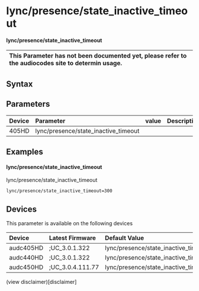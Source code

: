 ﻿---
description: lync/presence/state_inactive_timeout
search: false
---

# lync/presence/state_inactive_timeout

#### lync/presence/state_inactive_timeout


| This Parameter has not been documented yet, please refer to the audiocodes site to determin usage.  | 
| :--- |

## Syntax

## Parameters
|Device|Parameter|value|Description|
|:---|:---|:---|:---|
| 405HD | lync/presence/state_inactive_timeout |  |  |

## Examples
#### lync/presence/state_inactive_timeout

lync/presence/state_inactive_timeout

```
lync/presence/state_inactive_timeout=300
```

## Devices
This parameter is available on the following devices

| Device | Latest Firmware | Default Value |
|:---|:---|:---|
| audc405HD | ;UC_3.0.1.322 | lync/presence/state_inactive_timeout=300 
| audc440HD | ;UC_3.0.1.322 | lync/presence/state_inactive_timeout=300 
| audc450HD | ;UC_3.0.4.111.77 | lync/presence/state_inactive_timeout=300 

(view disclaimer)[disclaimer]
